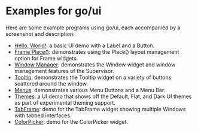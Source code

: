 # Examples for go/ui

Here are some example programs using go/ui, each accompanied by a
screenshot and description:

* [Hello, World!](hello-world/): a basic UI demo with a Label and a
  Button.
* [Frame Place()](frame-place/): demonstrates using the Place() layout
  management option for Frame widgets.
* [Window Manager](windows/): demonstrates the Window widget and window
  management features of the Supervisor.
* [Tooltip](tooltip/): demonstrates the Tooltip widget on a variety of buttons
  scattered around the window.
* [Menus](menus/): demonstrates various Menu Buttons and a Menu Bar.
* [Themes](themes/): a UI demo that shows off the Default, Flat, and Dark UI
  themes as part of experimental theming support.
* [TabFrame](tabframe/): demo for the TabFrame widget showing multiple Windows
  with tabbed interfaces.
* [ColorPicker](colorpicker/): demo for the ColorPicker widget.

